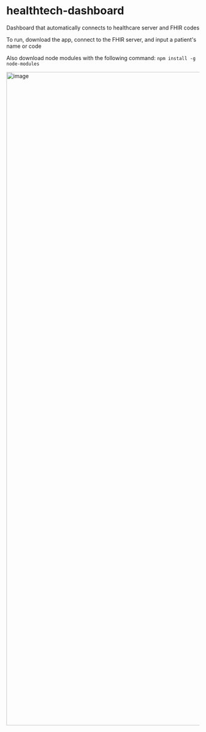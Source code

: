 # healthtech-dashboard
Dashboard that automatically connects to healthcare server and FHIR codes

To run, download the app, connect to the FHIR server, and input a patient's name or code

Also download node modules with the following command: `npm install -g node-modules`

<img width="1704" alt="image" src="https://user-images.githubusercontent.com/51887281/156421003-8fcbe36b-a2e8-42f5-b763-fa55baaacb92.png">
